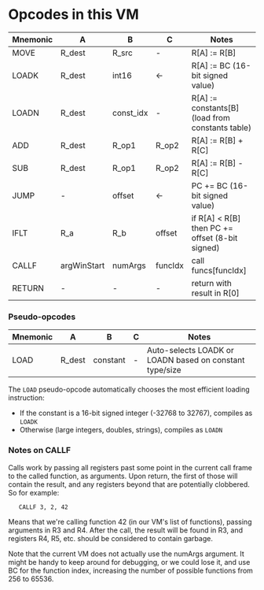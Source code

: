 # Opcodes in this VM

| Mnemonic | A | B | C | Notes |
| --- | --- | --- | --- | --- |
| MOVE | R_dest | R_src | - | R[A] := R[B] |
| LOADK | R_dest | int16 | ← | R[A] := BC (16-bit signed value) |
| LOADN | R_dest | const_idx | - | R[A] := constants[B] (load from constants table) |
| ADD | R_dest | R_op1 | R_op2 | R[A] := R[B] + R[C] |
| SUB | R_dest | R_op1 | R_op2 | R[A] := R[B] - R[C] |
| JUMP | - | offset | ←| PC += BC (16-bit signed value) |
| IFLT | R_a | R_b | offset | if R[A] < R[B] then PC += offset (8-bit signed) |
| CALLF | argWinStart | numArgs | funcIdx | call funcs[funcIdx] |
| RETURN | - | - | - | return with result in R[0]

### Pseudo-opcodes

| Mnemonic | A | B | C | Notes |
| --- | --- | --- | --- | --- |
| LOAD | R_dest | constant | - | Auto-selects LOADK or LOADN based on constant type/size |

The `LOAD` pseudo-opcode automatically chooses the most efficient loading instruction:
- If the constant is a 16-bit signed integer (-32768 to 32767), compiles as `LOADK`
- Otherwise (large integers, doubles, strings), compiles as `LOADN`

### Notes on CALLF

Calls work by passing all registers past some point in the current call frame to the called function, as arguments.  Upon return, the first of those will contain the result, and any registers beyond that are potentially clobbered.  So for example:

```
   CALLF 3, 2, 42
```
Means that we're calling function 42 (in our VM's list of functions), passing arguments in R3 and R4.  After the call, the result will be found in R3, and registers R4, R5, etc. should be considered to contain garbage.

Note that the current VM does not actually use the numArgs argument.  It might be handy to keep around for debugging, or we could lose it, and use BC for the function index, increasing the number of possible functions from 256 to 65536.
